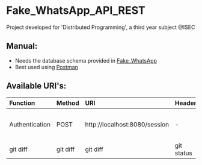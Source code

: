 # Fake_WhatsApp_API_REST

Project developed for 'Distributed Programming', a third year subject @ISEC

## Manual:

* Needs the database schema provided in [Fake_WhatsApp](https://github.com/Turista838/Fake_WhatsApp)
* Best used using [Postman](https://www.postman.com/)

## Available URI's:

| Function | Method | URI | Header | Body |
| :---         | :---           | :---          | :---          | :---          | 
| Authentication   | POST     | http://localhost:8080/session    | -    | {"username": "Zé", "password": "456"}    |
| git diff     | git diff       | git diff      | git status    | git status    |
